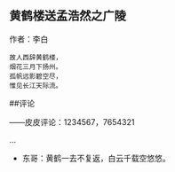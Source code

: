## 黄鹤楼送孟浩然之广陵

作者：李白

```
故人西辞黄鹤楼，
烟花三月下扬州。
孤帆远影碧空尽，
惟见长江天际流。
```

##评论

——皮皮评论：1234567，7654321

...

- 东哥：黄鹤一去不复返，白云千载空悠悠。

